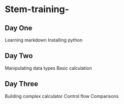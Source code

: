 # Stem-training-
## Day One
Learning markdown
Installing python
## Day Two
Manipulating data types
Basic calculation
## Day Three
Building complex calculator
Control flow
Comparisons

